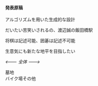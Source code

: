 <!-- preview : control + shift + M -->
#### 発表原稿  

アルゴリズムを用いた生成的な設計  

だいたい苦笑いされるの、渡辺誠の飯田橋駅  


将棋は記述可能、囲碁は記述不可能  


生意気にも新たな地平を目指したい




*<--- 全体 --->*  


墓地    
バイク場その他    
